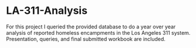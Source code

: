 # LA-311-Analysis
For this project I queried the provided database to do a year over year analysis of reported homeless encampments in the Los Angeles 311 system. Presentation, queries, and final submitted workbook are included.
